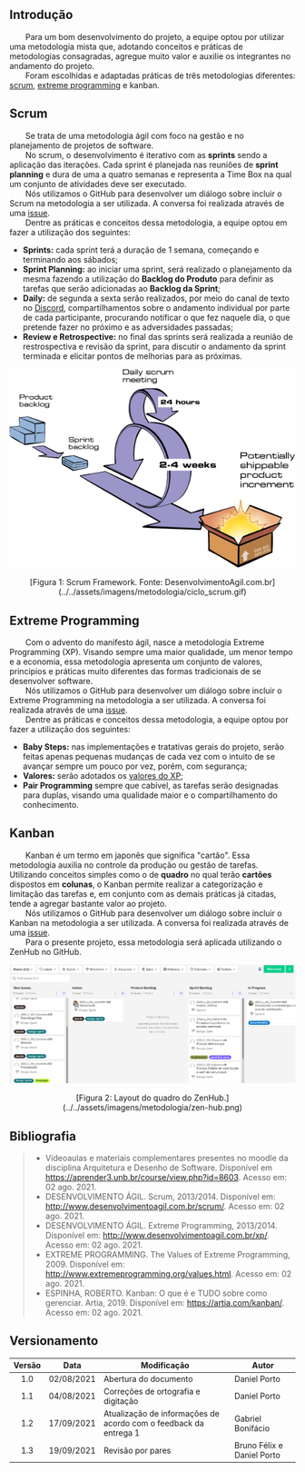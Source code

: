 ## Introdução
&emsp;&emsp;Para um bom desenvolvimento do projeto, a equipe optou por utilizar uma metodologia mista que, adotando conceitos e práticas de metodologias consagradas, agregue muito valor e auxilie os integrantes no andamento do projeto.<br>
&emsp;&emsp;Foram escolhidas e adaptadas práticas de três metodologias diferentes: [scrum](https://www.scrum.org/), [extreme programming](http://www.extremeprogramming.org/) e kanban.

## Scrum
&emsp;&emsp;Se trata de uma metodologia ágil com foco na gestão e no planejamento de projetos de software.<br>
&emsp;&emsp;No scrum, o desenvolvimento é iterativo com as **sprints** sendo a aplicação das iterações. Cada sprint é planejada nas reuniões de **sprint planning** e dura de uma a quatro semanas e representa a Time Box na qual um conjunto de atividades deve ser executado.<br>
&emsp;&emsp;Nós utilizamos o GitHub para desenvolver um diálogo sobre incluir o Scrum na metodologia a ser utilizada. A conversa foi realizada através de uma [issue](https://github.com/UnBArqDsw2021-1/2021.1_G6_Curumim/issues/4).</br>
&emsp;&emsp;Dentre as práticas e conceitos dessa metodologia, a equipe optou em fazer a utilização dos seguintes:

- **Sprints:** cada sprint terá a duração de 1 semana, começando e terminando aos sábados;
- **Sprint Planning:** ao iniciar uma sprint, será realizado o planejamento da mesma fazendo a utilização do **Backlog do Produto** para definir as tarefas que serão adicionadas ao **Backlog da Sprint**;
- **Daily:** de segunda a sexta serão realizados, por meio do canal de texto no [Discord](https://discord.com/), compartilhamentos sobre o andamento individual por parte de cada participante, procurando notificar o que fez naquele dia, o que pretende fazer no próximo e as adversidades passadas;
- **Review e Retrospective:** no final das sprints será realizada a reunião de restrospectiva e revisão da sprint, para discutir o andamento da sprint terminada e elicitar pontos de melhorias para as próximas.</br>


![Ciclo do Scrum](../../assets/imagens/metodologia/ciclo_scrum.gif)
<center>[Figura 1: Scrum Framework. Fonte: DesenvolvimentoAgil.com.br](../../assets/imagens/metodologia/ciclo_scrum.gif)</center>

## Extreme Programming
&emsp;&emsp;Com o advento do manifesto ágil, nasce a metodologia Extreme Programming (XP). Visando sempre uma maior qualidade, um menor tempo e a economia, essa metodologia apresenta um conjunto de valores, principios e práticas muito diferentes das formas tradicionais de se desenvolver software.<br>
&emsp;&emsp;Nós utilizamos o GitHub para desenvolver um diálogo sobre incluir o Extreme Programming na metodologia a ser utilizada. A conversa foi realizada através de uma [issue](https://github.com/UnBArqDsw2021-1/2021.1_G6_Curumim/issues/4).</br>
&emsp;&emsp;Dentre as práticas e conceitos dessa metodologia, a equipe optou por fazer a utilização dos seguintes:

- **Baby Steps:** nas implementações e tratativas gerais do projeto, serão feitas apenas pequenas mudanças de cada vez com o intuito de se avançar sempre um pouco por vez, porém, com segurança;
- **Valores:** serão adotados os [valores do XP](http://www.extremeprogramming.org/values.html);
- **Pair Programming** sempre que cabível, as tarefas serão designadas para duplas, visando uma qualidade maior e o compartilhamento do conhecimento.

## Kanban
&emsp;&emsp;Kanban é um termo em japonês que significa "cartão". Essa metodologia auxilia no controle da produção ou gestão de tarefas. Utilizando conceitos simples como o de **quadro** no qual terão **cartões** dispostos em **colunas**, o Kanban permite realizar a categorização e limitação das tarefas e, em conjunto com as demais práticas já citadas, tende a agregar bastante valor ao projeto.<br>
&emsp;&emsp;Nós utilizamos o GitHub para desenvolver um diálogo sobre incluir o Kanban na metodologia a ser utilizada. A conversa foi realizada através de uma [issue](https://github.com/UnBArqDsw2021-1/2021.1_G6_Curumim/issues/4).</br>
&emsp;&emsp;Para o presente projeto, essa metodologia será aplicada utilizando o ZenHub no GitHub.

![layout do ZenHub](../../assets/imagens/metodologia/zen-hub.png)
<center>[Figura 2: Layout do quadro do ZenHub.](../../assets/imagens/metodologia/zen-hub.png)</center>

## Bibliografia
> - Videoaulas e materiais complementares presentes no moodle da disciplina Arquitetura e Desenho de Software. Disponível em <https://aprender3.unb.br/course/view.php?id=8603>. Acesso em: 02 ago. 2021. 
> - DESENVOLVIMENTO ÁGIL. Scrum, 2013/2014. Disponível em: <http://www.desenvolvimentoagil.com.br/scrum/>. Acesso em: 02 ago. 2021.
> - DESENVOLVIMENTO ÁGIL. Extreme Programming, 2013/2014. Disponível em: <http://www.desenvolvimentoagil.com.br/xp/>. Acesso em: 02 ago. 2021.
> - EXTREME PROGRAMMING. The Values of Extreme Programming, 2009. Disponível em: <http://www.extremeprogramming.org/values.html>. Acesso em: 02 ago. 2021.
> - ESPINHA, ROBERTO. Kanban: O que é e TUDO sobre como gerenciar. Artia, 2019. Disponível em: <https://artia.com/kanban/>. Acesso em: 02 ago. 2021.

## Versionamento
| Versão | Data | Modificação | Autor |
|:-:|--|--|--|
|1.0|02/08/2021| Abertura do documento | Daniel Porto |
|1.1|04/08/2021| Correções de ortografia e digitação | Daniel Porto |
|1.2|17/09/2021| Atualização de informações de acordo com o feedback da entrega 1 | Gabriel Bonifácio |
|1.3|19/09/2021| Revisão por pares | Bruno Félix e Daniel Porto |